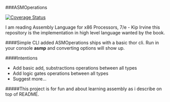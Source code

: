 ###ASMOperations

[![Coverage Status](https://img.shields.io/coveralls/leftis/ASMOperations.svg)](https://coveralls.io/r/leftis/ASMOperations)

I am reading Assembly Language for x86 Processors, 7/e - Kip Irvine this repository is the implementation in high level language wanted by the book.

####Simple CLI added
ASMOperations ships with a basic thor cli. Run in your console
**asmp** and converting options will show up.

####Intentions
- Add basic add, substractions operations between all types
- Add logic gates operations between all types
- Suggest more...

#####This project is for fun and about learning assembly as i describe on top of README.

